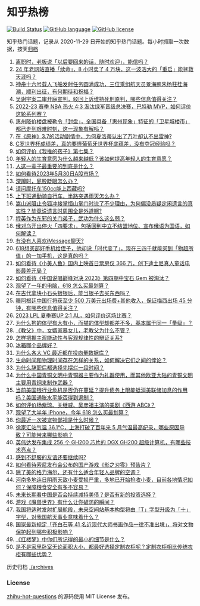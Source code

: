 # 知乎热榜
[![Build Status](https://github.com/ToWeLong/zhihu-hot-questions/workflows/CI/badge.svg)](https://github.com/ToWeLong/zhihu-hot-questions/actions)
[![GitHub language](https://img.shields.io/badge/language-golang-orange.svg)](https://golang.org/)
[![GitHub license](https://img.shields.io/github/license/ToWeLong/zhihu-hot-questions)](https://github.com/ToWeLong/zhihu-hot-questions/blob/main/LICENSE)

知乎热门话题，记录从 2020-11-29 日开始的知乎热门话题。每小时抓取一次数据，按天[归档](./archives)

<!-- BEGIN -->

1. [离职时，老板说「以后要回来的话，随时欢迎」，能信吗？](https://www.zhihu.com/question/593757199)
1. [24 年老网站直播「续命」，8 小时卖了 4 万块，这一波浩大的「重启」能拯救天涯吗？](https://www.zhihu.com/question/603776523)
1. [神舟十六号载人飞船发射任务圆满成功，三位乘组航天员景海鹏朱杨柱桂海潮，顺利出征，有何期待和祝福？](https://www.zhihu.com/question/601725007)
1. [吴谢宇案二审开庭宣判，驳回上诉维持死刑原判，哪些信息值得关注？](https://www.zhihu.com/question/603786730)
1. [2022-23 赛季 NBA 热火 4:3 淘汰绿军晋级总决赛，巴特勒 MVP，如何评价这轮系列赛？](https://www.zhihu.com/question/603776364)
1. [惠州降价楼盘被勒令「封盘」，全国具备「惠州现象」特征的「卫星城楼市」都已走到艰难时刻，这一现象有解吗？](https://www.zhihu.com/question/603631902)
1. [在《原神》3.7的活动剧情中，为何夏洛蒂认出了万叶却认不出雷神?](https://www.zhihu.com/question/603705554)
1. [C罗世界杯成绩差，真的要怪葡萄牙世界杯底蕴差，没有夺冠经验吗？](https://www.zhihu.com/question/600905823)
1. [如何评价《我推的孩子》第七集？](https://www.zhihu.com/question/602877810)
1. [年轻人的生育意愿为什么越来越低？该如何提高年轻人的生育意愿？](https://www.zhihu.com/question/603504362)
1. [人这一辈子最重要的到底是什么？](https://www.zhihu.com/question/603608634)
1. [如何看待2023年5月30日A股市场？](https://www.zhihu.com/question/603693243)
1. [深蹲时，屁股眨眼怎么办？](https://www.zhihu.com/question/598679072)
1. [请问摩托车150cc能上西藏吗?](https://www.zhihu.com/question/599030967)
1. [上下班通勤骑自行车，半路突遇雨天怎么办？](https://www.zhihu.com/question/600910678)
1. [嵩山派阻止令狐冲接掌恒山掌门时说了不少理由，为何偏没质疑定闲遗言的真实性？毕竟说遗言时周围全是外道啊?](https://www.zhihu.com/question/354547949)
1. [程英作为东邪的关门弟子，武功为什么这么弱？](https://www.zhihu.com/question/573797733)
1. [俄对乌开出停火「四要求」，包括回到中立不结盟地位、宣布俄语为国语，如何解读？](https://www.zhihu.com/question/603591105)
1. [有没有人喜欢iMessage聊天?](https://www.zhihu.com/question/338267138)
1. [618想买部好手机给侄子，他却说「时代变了」，现在三四千就能买到「物超所值」的一加手机，这是真的吗？](https://www.zhihu.com/question/603605158)
1. [如何看待《小美人鱼》国内上映首日票房仅 366 万，创下迪士尼真人童话电影最差开局？](https://www.zhihu.com/question/603243185)
1. [如何看待《中国说唱巅峰对决 2023》第四期中宝石 Gem 被淘汰？](https://www.zhihu.com/question/603335415)
1. [观望了一年的电脑，618 怎么买最划算？](https://www.zhihu.com/question/602535059)
1. [在古代拿块小石头镀银后，能当银子去买东西吗？](https://www.zhihu.com/question/589065183)
1. [曝阿根廷中国行将获至少 500 万美元出场费+其他收入，保证梅西出场 45 分钟，有哪些信息值得关注？](https://www.zhihu.com/question/603618670)
1. [2023 LPL 夏季赛UP 2:1 AL，如何评价这场比赛？](https://www.zhihu.com/question/603637760)
1. [为什么狗的体型有大有小，而猫的体型却都差不多，基本属于同一「量级」？](https://www.zhihu.com/question/602902935)
1. [《教父》中，女婿家暴女儿，老教父为什么不管？](https://www.zhihu.com/question/277718004)
1. [怎样把握主观能动性与客观规律性的辩证关系?](https://www.zhihu.com/question/352453095)
1. [冰箱哪个品牌好？](https://www.zhihu.com/question/288899642)
1. [为什么各大 VC 最近都在投向量数据库？](https://www.zhihu.com/question/603117242)
1. [生命时间和物理时间存在怎样的关系，如何解决它们之间的悖论？](https://www.zhihu.com/question/603200249)
1. [为什么辞职后都选择先摆烂一段时间？](https://www.zhihu.com/question/603483395)
1. [为什么中国青铜文明中青铜器主要作为礼器使用，而其他欧亚大陆的青铜文明主要用青铜来制作武器？](https://www.zhihu.com/question/444438213)
1. [当前美国银行业危机是否仍在蔓延？提升债务上限能抵消美联储加息的作用吗？美国通胀水平能否得到遏制？](https://www.zhihu.com/question/602979053)
1. [如何评价杨紫琼、关继威、吴彦祖主演的美剧《西游 ABC》？](https://www.zhihu.com/question/592827221)
1. [观望了大半年 iPhone，今年 618 怎么买最划算？](https://www.zhihu.com/question/602540958)
1. [你最近一次被宠物鄙视是什么时候？](https://www.zhihu.com/question/596220428)
1. [徐家汇站气温 36.1℃，上海打破了百年来 5 月气温最高纪录，哪些原因导致？可能带来哪些影响？](https://www.zhihu.com/question/603618063)
1. [英伟达发布集成 256 个 GH200 芯片的 DGX GH200 超级计算机，有哪些技术亮点？](https://www.zhihu.com/question/603617327)
1. [感到不舒服的友谊还要继续吗?](https://www.zhihu.com/question/595339135)
1. [如何看待索尼发布会公布的国产游戏《影之刃零》预告片？](https://www.zhihu.com/question/602897602)
1. [除了美的格力海尔，还有什么适合年轻人品牌的空调？](https://www.zhihu.com/question/518621709)
1. [河南多地连日阴雨天致小麦受损严重，多地已开始抢收小麦，目前各地情况如何？保障粮食安全有多不容易？](https://www.zhihu.com/question/603608559)
1. [未来长期看中国是否会持续减持美债？是否有新的投资选择？](https://www.zhihu.com/question/602981272)
1. [游戏《魔兽世界》有什么让你破防的瞬间？](https://www.zhihu.com/question/466341366)
1. [我国将适时发射扩展舱段，未来空间站基本构型将由「T」字型升级为「十」字型，对我国航天事业意味着什么？](https://www.zhihu.com/question/603592926)
1. [国家最新规定「齐白石等 41 名近现代大师书画作品一律不准出境」，将对文物保护起到哪些积极影响？](https://www.zhihu.com/question/603578324)
1. [《红楼梦》中你们所记得的最小的细节是什么？](https://www.zhihu.com/question/39926189)
1. [是不是家里卧室无论面积大小，都最好选择定制衣柜呢？定制衣柜相比传统衣柜有哪些优势？](https://www.zhihu.com/question/595055771)

<!-- END -->

历史归档 [./archives](./archives)


### License
[zhihu-hot-questions](https://github.com/towelong/zhihu-hot-questions) 的源码使用 MIT License 发布。